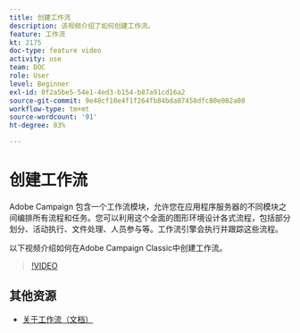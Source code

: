 ```yaml
---
title: 创建工作流
description: 该视频介绍了如何创建工作流。
feature: 工作流
kt: 2175
doc-type: feature video
activity: use
team: DOC
role: User
level: Beginner
exl-id: 0f2a5be5-54e1-4ed3-b154-b87a91cd16a2
source-git-commit: 9e48cf10e4f1f264fb84bda07458dfc80e082a08
workflow-type: tm+mt
source-wordcount: '91'
ht-degree: 83%

---
```


# 创建工作流

Adobe Campaign 包含一个工作流模块，允许您在应用程序服务器的不同模块之间编排所有流程和任务。您可以利用这个全面的图形环境设计各式流程，包括部分划分、活动执行、文件处理、人员参与等。工作流引擎会执行并跟踪这些流程。

以下视频介绍如何在Adobe Campaign Classic中创建工作流。

>[!VIDEO](https://video.tv.adobe.com/v/25559?quality=12)

## 其他资源

* [关于工作流（文档）](https://experienceleague.adobe.com/docs/campaign-classic/using/automating-with-workflows/introduction/about-workflows.html?lang=zh-Hans)
